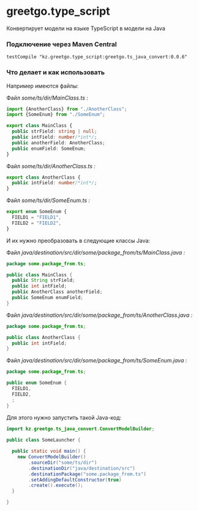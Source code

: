 # greetgo.type_script

Конвертирует модели на языке TypeScript в модели на Java

### Подключение через Maven Central

    testCompile "kz.greetgo.type_script:greetgo.ts_java_convert:0.0.6"

### Что делает и как использовать

Например имеются файлы:

Файл _some/ts/dir/MainClass.ts :_
```typescript
import {AnotherClass} from "./AnotherClass";
import {SomeEnum} from "./SomeEnum";

export class MainClass {
  public strField: string | null;
  public intField: number/*int*/;
  public anotherField: AnotherClass;
  public enumField: SomeEnum;
}
```
Файл _some/ts/dir/AnotherClass.ts :_
```typescript
export class AnotherClass {
  public intField: number/*int*/;
}
```
Файл _some/ts/dir/SomeEnum.ts :_
```typescript
export enum SomeEnum {
  FIELD1 = "FIELD1",
  FIELD2 = "FIELD2",
}
```

И их нужно преобразовать в следующие классы Java:

Файл _java/destination/src/dir/some/package_from/ts/MainClass.java :_

```java
package some.package_from.ts;

public class MainClass {
  public String strField;
  public int intField;
  public AnotherClass anotherField;
  public SomeEnum enumField;
}
```

Файл _java/destination/src/dir/some/package_from/ts/AnotherClass.java :_

```java
package some.package_from.ts;

public class AnotherClass {
  public int intField;
}
```

Файл _java/destination/src/dir/some/package_from/ts/SomeEnum.java :_

```java
package some.package_from.ts;

public enum SomeEnum {
  FIELD1,
  FIELD2,
  ;
}
```

Для этого нужно запустить такой Java-код:

```java
import kz.greetgo.ts_java_convert.ConvertModelBuilder;
  
public class SomeLauncher {

  public static void main() {
    new ConvertModelBuilder()
        .sourceDir("some/ts/dir")
        .destinationDir("java/destination/src")
        .destinationPackage("some.package_from.ts")
        .setAddingDefaultConstructor(true)
        .create().execute();
  }

}
```
